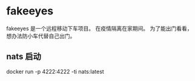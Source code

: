 # fakeeyes

fakeeyes 是一个远程移动下车项目。 在疫情隔离在家期间。 为了能出门看看，想办法防小车代替自己出门。 


## nats 启动
docker run -p 4222:4222 -ti nats:latest